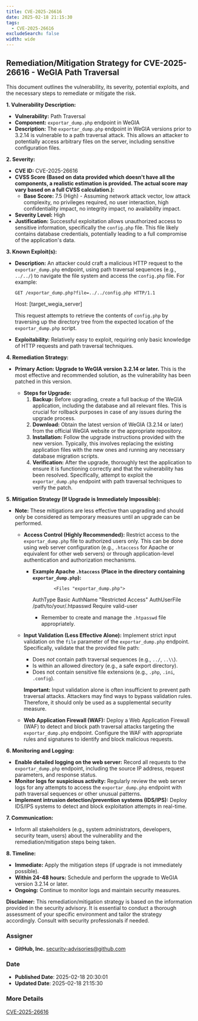 ```yaml
---
title: CVE-2025-26616
date: 2025-02-18 21:15:30
tags:
  - CVE-2025-26616
excludeSearch: false
width: wide
---
```


## Remediation/Mitigation Strategy for CVE-2025-26616 - WeGIA Path Traversal

This document outlines the vulnerability, its severity, potential exploits, and the necessary steps to remediate or mitigate the risk.

**1. Vulnerability Description:**

*   **Vulnerability:** Path Traversal
*   **Component:** `exportar_dump.php` endpoint in WeGIA
*   **Description:** The `exportar_dump.php` endpoint in WeGIA versions prior to 3.2.14 is vulnerable to a path traversal attack.  This allows an attacker to potentially access arbitrary files on the server, including sensitive configuration files.

**2. Severity:**

*   **CVE ID:** CVE-2025-26616
*   **CVSS Score (Based on data provided which doesn't have all the components, a realistic estimation is provided.  The actual score may vary based on a full CVSS calculation.):**
    *   **Base Score:** 7.5 (High) - Assuming network attack vector, low attack complexity, no privileges required, no user interaction, high confidentiality impact, no integrity impact, no availability impact.
*   **Severity Level:** High
*   **Justification:**  Successful exploitation allows unauthorized access to sensitive information, specifically the `config.php` file.  This file likely contains database credentials, potentially leading to a full compromise of the application's data.

**3. Known Exploit(s):**

*   **Description:** An attacker could craft a malicious HTTP request to the `exportar_dump.php` endpoint, using path traversal sequences (e.g., `../../`) to navigate the file system and access the `config.php` file.  For example:

        GET /exportar_dump.php?file=../../config.php HTTP/1.1
    Host: [target_wegia_server]
    
    This request attempts to retrieve the contents of `config.php` by traversing up the directory tree from the expected location of the `exportar_dump.php` script.

*   **Exploitability:**  Relatively easy to exploit, requiring only basic knowledge of HTTP requests and path traversal techniques.

**4. Remediation Strategy:**

*   **Primary Action: Upgrade to WeGIA version 3.2.14 or later.** This is the most effective and recommended solution, as the vulnerability has been patched in this version.

    *   **Steps for Upgrade:**
        1.  **Backup:**  Before upgrading, create a full backup of the WeGIA application, including the database and all relevant files. This is crucial for rollback purposes in case of any issues during the upgrade process.
        2.  **Download:** Obtain the latest version of WeGIA (3.2.14 or later) from the official WeGIA website or the appropriate repository.
        3.  **Installation:** Follow the upgrade instructions provided with the new version. Typically, this involves replacing the existing application files with the new ones and running any necessary database migration scripts.
        4.  **Verification:** After the upgrade, thoroughly test the application to ensure it is functioning correctly and that the vulnerability has been resolved.  Specifically, attempt to exploit the `exportar_dump.php` endpoint with path traversal techniques to verify the patch.

**5. Mitigation Strategy (If Upgrade is Immediately Impossible):**

*   **Note:** These mitigations are less effective than upgrading and should only be considered as temporary measures until an upgrade can be performed.

    *   **Access Control (Highly Recommended):** Restrict access to the `exportar_dump.php` file to authorized users only. This can be done using web server configuration (e.g., `.htaccess` for Apache or equivalent for other web servers) or through application-level authentication and authorization mechanisms.

        *   **Example Apache `.htaccess` (Place in the directory containing `exportar_dump.php`):**

                        <Files "exportar_dump.php">
            AuthType Basic
            AuthName "Restricted Access"
            AuthUserFile /path/to/your/.htpasswd
            Require valid-user
            </Files>
            
            *   Remember to create and manage the `.htpasswd` file appropriately.

    *   **Input Validation (Less Effective Alone):** Implement strict input validation on the `file` parameter of the `exportar_dump.php` endpoint.  Specifically, validate that the provided file path:
        *   Does *not* contain path traversal sequences (e.g., `../`, `..\\`).
        *   Is within an allowed directory (e.g., a safe export directory).
        *   Does not contain sensitive file extensions (e.g., `.php`, `.ini`, `.config`).

        **Important:**  Input validation alone is often insufficient to prevent path traversal attacks.  Attackers may find ways to bypass validation rules.  Therefore, it should only be used as a supplemental security measure.

    *   **Web Application Firewall (WAF):** Deploy a Web Application Firewall (WAF) to detect and block path traversal attacks targeting the `exportar_dump.php` endpoint.  Configure the WAF with appropriate rules and signatures to identify and block malicious requests.

**6. Monitoring and Logging:**

*   **Enable detailed logging on the web server:**  Record all requests to the `exportar_dump.php` endpoint, including the source IP address, request parameters, and response status.
*   **Monitor logs for suspicious activity:**  Regularly review the web server logs for any attempts to access the `exportar_dump.php` endpoint with path traversal sequences or other unusual patterns.
*   **Implement intrusion detection/prevention systems (IDS/IPS):** Deploy IDS/IPS systems to detect and block exploitation attempts in real-time.

**7. Communication:**

*   Inform all stakeholders (e.g., system administrators, developers, security team, users) about the vulnerability and the remediation/mitigation steps being taken.

**8. Timeline:**

*   **Immediate:** Apply the mitigation steps (if upgrade is not immediately possible).
*   **Within 24-48 hours:**  Schedule and perform the upgrade to WeGIA version 3.2.14 or later.
*   **Ongoing:** Continue to monitor logs and maintain security measures.

**Disclaimer:**  This remediation/mitigation strategy is based on the information provided in the security advisory. It is essential to conduct a thorough assessment of your specific environment and tailor the strategy accordingly.  Consult with security professionals if needed.

### Assigner
- **GitHub, Inc.** <security-advisories@github.com>

### Date
- **Published Date**: 2025-02-18 20:30:01
- **Updated Date**: 2025-02-18 21:15:30



### More Details
[CVE-2025-26616](https://www.cvedetails.com/cve/CVE-2025-26616)
